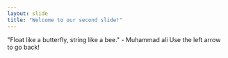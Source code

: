 ```yaml
---
layout: slide
title: "Welcome to our second slide!"
---
```

"Float like a butterfly, string like a bee." - Muhammad ali
Use the left arrow to go back!
